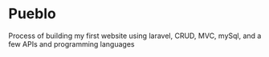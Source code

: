 # Pueblo
Process of building my first website using laravel, CRUD, MVC, mySql, and a few APIs and programming languages

